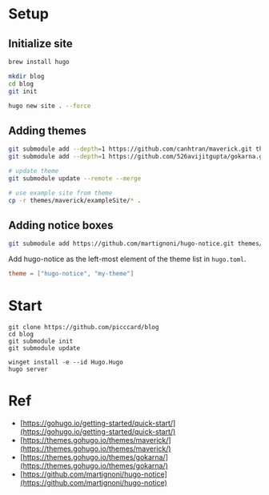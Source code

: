 # Setup

## Initialize site
```bash
brew install hugo

mkdir blog
cd blog
git init

hugo new site . --force
```

## Adding themes
```bash
git submodule add --depth=1 https://github.com/canhtran/maverick.git themes/maverick
git submodule add --depth=1 https://github.com/526avijitgupta/gokarna.git themes/gokarna

# update theme
git submodule update --remote --merge

# use example site from theme
cp -r themes/maverick/exampleSite/* .
```

## Adding notice boxes
```bash
git submodule add https://github.com/martignoni/hugo-notice.git themes/hugo-notice
```
Add hugo-notice as the left-most element of the theme list in `hugo.toml`.
``` toml
theme = ["hugo-notice", "my-theme"]
```

# Start
```pwsh
git clone https://github.com/picccard/blog
cd blog
git submodule init
git submodule update

winget install -e --id Hugo.Hugo
hugo server
```
# Ref
- [https://gohugo.io/getting-started/quick-start/](https://gohugo.io/getting-started/quick-start/)
- [https://themes.gohugo.io/themes/maverick/](https://themes.gohugo.io/themes/maverick/)
- [https://themes.gohugo.io/themes/gokarna/](https://themes.gohugo.io/themes/gokarna/)
- [https://github.com/martignoni/hugo-notice](https://github.com/martignoni/hugo-notice)

